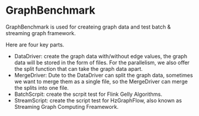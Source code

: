 # GraphBenchmark
GraphBenchmark is used for createing graph data and test batch & streaming graph framework.

Here are four key parts.

+ DataDriver: create the graph data with/without edge values, the graph data will be stored in the form of files. For the parallelism, we also offer the split function that can take the graph data apart.
+ MergeDriver: Dute to the DataDriver can split the graph data, sometimes we want to merge them as a single file, so the MergeDriver can merge the splits into one file.
+ BatchScrpit: create the scrpit test for Flink Gelly Algorithms.
+ StreamScript: create the script test for HzGraphFlow, also known as Streaming Graph Computing Freamework.